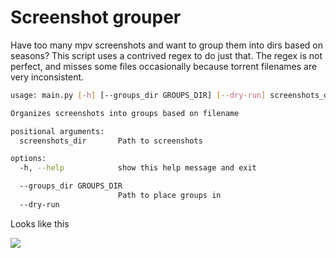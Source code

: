 # Screenshot grouper

Have too many mpv screenshots and want to group them into dirs based on seasons?
This script uses a contrived regex to do just that. The regex is not perfect, and
misses some files occasionally because torrent filenames are very inconsistent.

```bash
usage: main.py [-h] [--groups_dir GROUPS_DIR] [--dry-run] screenshots_dir

Organizes screenshots into groups based on filename

positional arguments:
  screenshots_dir       Path to screenshots

options:
  -h, --help            show this help message and exit

  --groups_dir GROUPS_DIR
                        Path to place groups in
  --dry-run
```

Looks like this

![](https://github.com/kylosus/screenshot-grouper/assets/33132401/28dd5c2e-75aa-4907-8d86-f63f9febab87)
